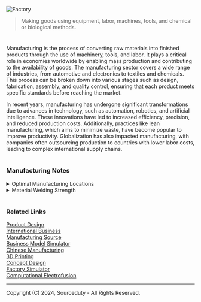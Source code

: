 ![Factory](https://github.com/user-attachments/assets/9b97bfa8-a3a7-42f6-b699-47ca39c94c61)

> Making goods using equipment, labor, machines, tools, and chemical or biological methods.

#

Manufacturing is the process of converting raw materials into finished products through the use of machinery, tools, and labor. It plays a critical role in economies worldwide by enabling mass production and contributing to the availability of goods. The manufacturing sector covers a wide range of industries, from automotive and electronics to textiles and chemicals. This process can be broken down into various stages such as design, fabrication, assembly, and quality control, ensuring that each product meets specific standards before reaching the market.

In recent years, manufacturing has undergone significant transformations due to advances in technology, such as automation, robotics, and artificial intelligence. These innovations have led to increased efficiency, precision, and reduced production costs. Additionally, practices like lean manufacturing, which aims to minimize waste, have become popular to improve productivity. Globalization has also impacted manufacturing, with companies often outsourcing production to countries with lower labor costs, leading to complex international supply chains.

#
### Manufacturing Notes

<details><summary>Optimal Manufacturing Locations</summary>
<br>

#
### Steel Manufacturing

Common Uses: Construction, automotive, infrastructure, and appliances.

#### Best Country for Manufacturing:

China is the world's leading producer of steel, benefiting from extensive infrastructure, cost-effective labor, and significant technological advancements in production processes. China's steel industry is characterized by its ability to produce large quantities of both traditional and green steel, aiming to reduce carbon emissions and improve sustainability. In addition to China, the United States is also a significant player in the steel industry, focusing on producing high-quality steel products for the automotive and aerospace sectors. The U.S. steel industry leverages advanced technologies and stringent quality standards to maintain its competitive edge​​.

#
### Electronics Manufacturing

Common Uses: Consumer electronics, industrial electronics, telecommunications.

#### Best Country for Manufacturing:

China dominates the electronics manufacturing sector due to its well-established supply chains, large skilled workforce, and advanced manufacturing capabilities. Major electronics companies like Huawei and Lenovo are headquartered in China, taking advantage of both local and international expertise. South Korea is also a critical player in high-tech electronics manufacturing, with companies like Samsung and LG leading the way in consumer electronics and display technologies. These countries benefit from strong industrial ecosystems that support innovation and production efficiency​​.

#
### Textiles and Apparel Manufacturing

Common Uses: Clothing, home textiles, industrial textiles.

#### Best Country for Manufacturing:

Bangladesh is renowned for its cost-effective labor and substantial manufacturing infrastructure, making it one of the top exporters of garments globally. The country has developed a robust textile sector that supports a significant portion of its economy. Vietnam is emerging as a strong competitor due to its lower labor costs compared to China and its growing manufacturing capabilities. The Vietnamese government has also been proactive in creating favorable conditions for the textile industry, attracting investments and boosting production capacity​​.

#
### Automotive Parts Manufacturing

Common Uses: Vehicle manufacturing, repair parts, aftermarket components.

#### Best Country for Manufacturing:

Germany stands out in automotive parts manufacturing, known for its precision engineering and high-quality production. Major manufacturers like BMW, Mercedes-Benz, and Volkswagen are headquartered in Germany, leveraging the country’s advanced manufacturing technologies and skilled labor force. Mexico also presents a strong case for automotive parts manufacturing due to its proximity to the U.S. market, cost-effective labor, and favorable trade agreements like USMCA. These factors make Mexico an attractive destination for automotive manufacturing, offering efficiency and reduced shipping times for North American markets​​.

#
### Plastics Manufacturing

Common Uses: Packaging, consumer goods, automotive components, medical devices.

#### Best Country for Manufacturing:

China leads in plastics manufacturing, benefiting from its extensive manufacturing base and the ability to produce a wide range of plastic products cost-effectively. The country’s infrastructure supports high-volume production, making it a global leader in this sector. The United States also has a robust plastics manufacturing industry, particularly for high-quality and specialized plastic products used in medical and automotive industries. The U.S. focuses on innovation and quality, ensuring its products meet stringent industry standards​​.

#
### Pharmaceuticals Manufacturing

Common Uses: Medicines, vaccines, health supplements.

#### Best Country for Manufacturing:

India is a major global hub for pharmaceuticals, particularly in generic drug production. The country benefits from a large pool of skilled professionals, cost-effective manufacturing processes, and strong government support for the pharmaceutical sector. Germany excels in high-quality pharmaceutical manufacturing, driven by stringent regulatory standards and significant innovation in drug development. German pharmaceutical companies are known for their commitment to quality and safety, making them leaders in the global market​​.

#
### Nanomaterials Manufacturing

Common Uses: Electronics, coatings, medical devices, energy storage.

#### Best Country for Manufacturing:

The United States is a leader in nanotechnology research and manufacturing, with companies developing advanced nanomaterials for a wide range of applications. U.S. firms are at the forefront of innovation, creating materials that enhance product performance and enable new technologies. Japan is also significant in the nanomaterials sector, investing heavily in research and development to produce high-performance nanomaterials. Japanese companies leverage their expertise in precision manufacturing to create advanced materials for high-tech applications.

#
### Optimal Manufacturing Location

The optimal location for manufacturing specific materials and products depends on balancing factors such as cost, quality, technological capabilities, and market access. While China continues to lead in many sectors due to its scale and efficiency, countries like Germany, the United States, India, and Vietnam offer competitive advantages in specialized areas. Businesses should consider these factors and the unique strengths of each country when deciding where to manufacture their products.

The best choice for manufacturing depends on the specific needs of the product and business strategy. For cost-sensitive products, China and Vietnam are strong choices due to their lower labor costs and established infrastructure. For companies targeting the North American market, Mexico offers proximity and cost benefits. India presents a growing opportunity with government support and a large workforce, while Eastern Europe provides a skilled labor force close to Western markets. For high-tech and high-quality products, the United States remains a top choice despite higher costs. Balancing these factors based on the product type, market, and company priorities will guide the best manufacturing location decision.

<br>
</details>

<details><summary>Material Welding Strength</summary>
<br>

![Welder](https://github.com/user-attachments/assets/ea236a84-0caa-4414-9cd3-1334e450ca87)

This table below provides a detailed breakdown of different material types, their associated filler materials, and their thickness ranges. It also describes whether welding typically increases the strength of the material. The table specifies which welding processes are compatible with each material, including Stick (SMAW), MIG (GMAW), TIG (GTAW), Flux-Cored Arc Welding (FCAW), and Submerged Arc Welding (SAW). For example, low carbon steel with an E70XX filler material works with most processes, while materials like aluminum and stainless steel are best suited for TIG and MIG processes but are not compatible with Stick welding.

Each material has specific filler materials and welding process compatibility, which impacts the ease of use and the effectiveness of welding. Stainless steel, aluminum, and titanium are commonly welded using TIG or MIG, ensuring strength without compromising material properties. Heavier materials, such as tool steels and high carbon steel, often require Stick or SAW welding to handle their toughness, but they may need additional treatments for maximum strength. Cast iron and high carbon steel are more complex due to their brittleness, requiring post-weld treatments to maintain material integrity.

............................................................................................................................

Material Type      | Filler Material     | Thickness Range       | Strength Increase?                                       | Stick (SMAW) | MIG (GMAW) | TIG (GTAW) | FCAW | SAW
-------------------|---------------------|-----------------------|----------------------------------------------------------|--------------|------------|------------|------|-----
Low Carbon Steel   | E70XX Series        | 1/8" (3 mm) to 1"     | Yes (with proper heat treatment)                          | Yes          | Limited    | No         | Yes  | Yes
Stainless Steel    | ER308L, ER316L      | 1/16" (1.5 mm) to 1/2"| Yes (if heat input is controlled)                        | No           | Yes        | Yes        | No   | No
Aluminum           | ER4043, ER5356      | 1/16" (1.5 mm) to 1/4"| Yes (with heat control)                                  | No           | Yes        | Yes        | No   | No
Titanium           | ERTi-2, ERTi-5      | 1/16" (1.5 mm) to 1/2"| Yes                                                       | No           | Limited    | Yes        | No   | No
Nickel Alloys      | Inconel 625         | 1/16" (1.5 mm) to 3/4"| Yes (in high-temperature conditions)                     | Limited      | Yes        | Yes        | Yes  | Yes
Tool Steels        | Tool Steel Filler   | 1/8" (3 mm) to 1"     | Yes (with pre-heating and post-weld treatments)          | Yes          | No         | Yes        | Yes  | No
Cast Iron          | Nickel-based        | Varies                | No (unless treated post-weld)                            | Yes          | No         | No         | Yes  | No
High Carbon Steel  | E8018, E9018        | 1/8" (3 mm) to 1"     | No (without heat treatment, brittleness may occur)       | Yes          | No         | No         | Yes  | Yes

<br>
</details>

#
### Related Links

[Product Design](https://github.com/sourceduty/Product_Design)
<br>
[International Business](https://github.com/sourceduty/International_Business)
<br>
[Manufacturing Source](https://github.com/sourceduty/Manufacturing_Source)
<br>
[Business Model Simulator](https://github.com/sourceduty/Business_Model_Simulator)
<br>
[Chinese Manufacturing](https://github.com/sourceduty/Chinese_Manufacturing)
<br>
[3D Printing](https://github.com/sourceduty/3D_Printing)
<br>
[Concept Design](https://github.com/sourceduty/Concept_Design)
<br>
[Factory Simulator](https://github.com/sourceduty/Factory_Simulator)
<br>
[Computational Electrofusion](https://github.com/sourceduty/Computational_Electrofusion)

***
Copyright (C) 2024, Sourceduty - All Rights Reserved.
